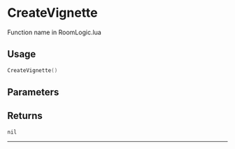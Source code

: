 # CreateVignette
Function name in RoomLogic.lua
## Usage
```lua
CreateVignette()
```
## Parameters

## Returns
`nil`

---